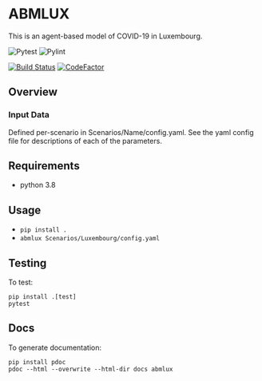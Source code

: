 # ABMLUX
This is an agent-based model of COVID-19 in Luxembourg.

![Pytest](https://github.com/abm-covid-lux/abmlux/workflows/Pytest/badge.svg)
![Pylint](https://github.com/abm-covid-lux/abmlux/workflows/Pylint/badge.svg)

[![Build Status](https://travis-ci.com/abm-covid-lux/abmlux.svg?token=kQRz83XUzT6dhmswrBbj&branch=master)](https://travis-ci.com/abm-covid-lux/abmlux)
[![CodeFactor](https://www.codefactor.io/repository/github/abm-covid-lux/abmlux/badge?s=006dc8f386c6ea6d2a7a90377ff30fcf15328919)](https://www.codefactor.io/repository/github/abm-covid-lux/abmlux)

## Overview

### Input Data
Defined per-scenario in Scenarios/Name/config.yaml.  See the yaml config file for descriptions of each of the parameters.

## Requirements

 * python 3.8

## Usage

 * `pip install .`
 * `abmlux Scenarios/Luxembourg/config.yaml`

## Testing
To test:

    pip install .[test]
    pytest

## Docs
To generate documentation:

    pip install pdoc
    pdoc --html --overwrite --html-dir docs abmlux

